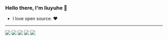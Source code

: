 ### Hello there, I'm liuyuhe 👋
- I love open source. ❤️ 
---

[![](http://github-profile-summary-cards.vercel.app/api/cards/profile-details?username=1iuyuhe&theme=2077)](https://github.com/1iuyuhe)
[![](http://github-profile-summary-cards.vercel.app/api/cards/repos-per-language?username=1iuyuhe&theme=2077)](https://github.com/1iuyuhe) [![](http://github-profile-summary-cards.vercel.app/api/cards/most-commit-language?username=1iuyuhe&theme=2077)](https://github.com/1iuyuhe)
[![](http://github-profile-summary-cards.vercel.app/api/cards/stats?username=1iuyuhe&theme=2077)](https://github.com/1iuyuhe) [![](http://github-profile-summary-cards.vercel.app/api/cards/productive-time?username=1iuyuhe&theme=2077&utcOffset=8)](https://github.com/1iuyuhe)

